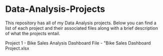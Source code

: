 # Data-Analysis-Projects

This repository has all of my Data Analysis projects. Below you can find a list of each project and their associated files along with a brief description of what the projects entail.

Project 1 - Bike Sales Analysis Dashboard
  File - "Bike Sales Dashboard Project.xlsx
  
